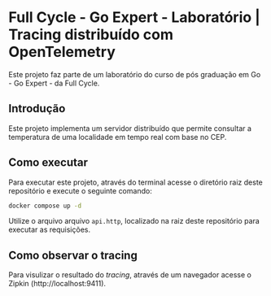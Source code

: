 # Full Cycle - Go Expert - Laboratório | Tracing distribuído com OpenTelemetry

Este projeto faz parte de um laboratório do curso de pós graduação em Go - Go Expert - da Full Cycle.

## Introdução

Este projeto implementa um servidor distribuído que permite consultar a temperatura de uma localidade em tempo real com base no CEP.

## Como executar

Para executar este projeto, através do terminal acesse o diretório raiz deste repositório e execute o seguinte comando:

```sh
docker compose up -d
```

Utilize o arquivo arquivo `api.http`, localizado na raiz deste repositório para executar as requisições.

## Como observar o tracing

Para visulizar o resultado do *tracing*, através de um navegador acesse o Zipkin (http://localhost:9411).